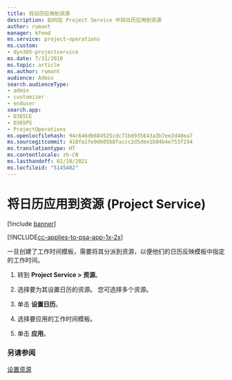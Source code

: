 ```yaml
---
title: 将日历应用到资源
description: 如何在 Project Service 中将日历应用到资源
author: rumant
manager: kfend
ms.service: project-operations
ms.custom:
- dyn365-projectservice
ms.date: 7/31/2018
ms.topic: article
ms.author: rumant
audience: Admin
search.audienceType:
- admin
- customizer
- enduser
search.app:
- D365CE
- D365PS
- ProjectOperations
ms.openlocfilehash: 94c646db684525cdc71bd935643a3b7ee2d40ea7
ms.sourcegitcommit: 418fa1fe9d605b8faccc2d5dee1b04b4e753f194
ms.translationtype: HT
ms.contentlocale: zh-CN
ms.lasthandoff: 02/10/2021
ms.locfileid: "5145482"
---
```

# <a name="apply-a-calendar-to-a-resource-project-service"></a>将日历应用到资源 (Project Service)

[!include [banner](../includes/psa-now-project-operations.md)]

[!INCLUDE[cc-applies-to-psa-app-1x-2x](../includes/cc-applies-to-psa-app-1x-2x.md)]

一旦创建了工作时间模板，需要将其分派到资源，以便他们的日历反映模板中指定的工作时间。  
  
1.  转到 **Project Service > 资源**。  
  
2.  选择要为其设置日历的资源。 您可选择多个资源。  
  
3.  单击 **设置日历**。  
  
4.  选择要应用的工作时间模板。  
  
5.  单击 **应用**。  
  
### <a name="see-also"></a>另请参阅  
 [设置资源](../psa/set-up-resources.md)
